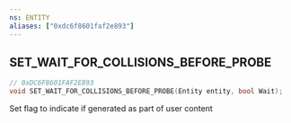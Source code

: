```yaml
---
ns: ENTITY
aliases: ["0xdc6f8601faf2e893"]
---
```

## SET_WAIT_FOR_COLLISIONS_BEFORE_PROBE

```c
// 0xDC6F8601FAF2E893
void SET_WAIT_FOR_COLLISIONS_BEFORE_PROBE(Entity entity, bool Wait);
```

Set flag to indicate if generated as part of user content


